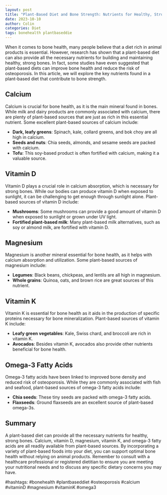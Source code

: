 ```yaml
---
layout: post
title: "Plant-Based Diet and Bone Strength: Nutrients for Healthy, Strong Bones"
date: 2023-10-10
author: Colin
categories: Diet
tags: bonehealth plantbaseddie
---
```


When it comes to bone health, many people believe that a diet rich in animal products is essential. However, research has shown that a plant-based diet can also provide all the necessary nutrients for building and maintaining healthy, strong bones. In fact, some studies have even suggested that plant-based diets can improve bone health and reduce the risk of osteoporosis. In this article, we will explore the key nutrients found in a plant-based diet that contribute to bone strength.

## Calcium

Calcium is crucial for bone health, as it is the main mineral found in bones. While milk and dairy products are commonly associated with calcium, there are plenty of plant-based sources that are just as rich in this essential nutrient. Some excellent plant-based sources of calcium include:

- **Dark, leafy greens**: Spinach, kale, collard greens, and bok choy are all high in calcium.
- **Seeds and nuts**: Chia seeds, almonds, and sesame seeds are packed with calcium.
- **Tofu**: This soy-based product is often fortified with calcium, making it a valuable source.

## Vitamin D

Vitamin D plays a crucial role in calcium absorption, which is necessary for strong bones. While our bodies can produce vitamin D when exposed to sunlight, it can be challenging to get enough through sunlight alone. Plant-based sources of vitamin D include:

- **Mushrooms**: Some mushrooms can provide a good amount of vitamin D when exposed to sunlight or grown under UV light.
- **Fortified plant-based milk**: Many plant-based milk alternatives, such as soy or almond milk, are fortified with vitamin D.

## Magnesium

Magnesium is another mineral essential for bone health, as it helps with calcium absorption and utilization. Some plant-based sources of magnesium include:

- **Legumes**: Black beans, chickpeas, and lentils are all high in magnesium.
- **Whole grains**: Quinoa, oats, and brown rice are great sources of this nutrient.

## Vitamin K

Vitamin K is essential for bone health as it aids in the production of specific proteins necessary for bone mineralization. Plant-based sources of vitamin K include:

- **Leafy green vegetables**: Kale, Swiss chard, and broccoli are rich in vitamin K.
- **Avocados**: Besides vitamin K, avocados also provide other nutrients beneficial for bone health.

## Omega-3 Fatty Acids

Omega-3 fatty acids have been linked to improved bone density and reduced risk of osteoporosis. While they are commonly associated with fish and seafood, plant-based sources of omega-3 fatty acids include:

- **Chia seeds**: These tiny seeds are packed with omega-3 fatty acids.
- **Flaxseeds**: Ground flaxseeds are an excellent source of plant-based omega-3s.

## Summary

A plant-based diet can provide all the necessary nutrients for healthy, strong bones. Calcium, vitamin D, magnesium, vitamin K, and omega-3 fatty acids are all readily available from plant-based sources. By incorporating a variety of plant-based foods into your diet, you can support optimal bone health without relying on animal products. Remember to consult with a healthcare professional or registered dietitian to ensure you are meeting your nutritional needs and to discuss any specific dietary concerns you may have.

#hashtags: #bonehealth #plantbaseddiet #osteoporosis #calcium #vitaminD #magnesium #vitaminK #omega3
